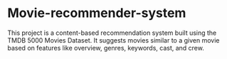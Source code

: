 # Movie-recommender-system
This project is a content-based recommendation system built using the TMDB 5000 Movies Dataset. It suggests movies similar to a given movie based on features like overview, genres, keywords, cast, and crew.
